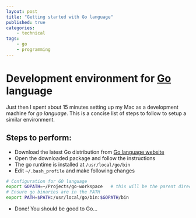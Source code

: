 ```yaml
---
layout: post
title: "Getting started with Go language"
published: true
categories:
    - technical
tags:
    - go
    - programming
---
```


# Development environment for [Go](https://golang.org/) language

Just then I spent about 15 minutes setting up my Mac as a development machine for _go language_.  This is a concise list of steps to follow to setup a similar environment.

## Steps to perform:
* Download the latest Go distribution from [Go language website](https://storage.googleapis.com/golang/go1.6.2.darwin-amd64.pkg)
* Open the downloaded package and follow the instructions
* The go runtime is installed at `/usr/local/go/bin`
* Edit `~/.bash_profile` and make following changes

```bash
# Configuration for GO language
export GOPATH=~/Projects/go-workspace   # this will be the parent directory of all your GO projects
# Ensure go binaries are in the PATH
export PATH=$PATH:/usr/local/go/bin:$GOPATH/bin
```

* Done! You should be good to Go...
